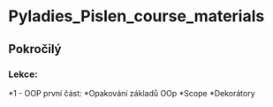 # Pyladies_Pislen_course_materials

## Pokročilý
### Lekce:
*1 - OOP první část:
    *Opakování základů OOp
    *Scope
    *Dekorátory
